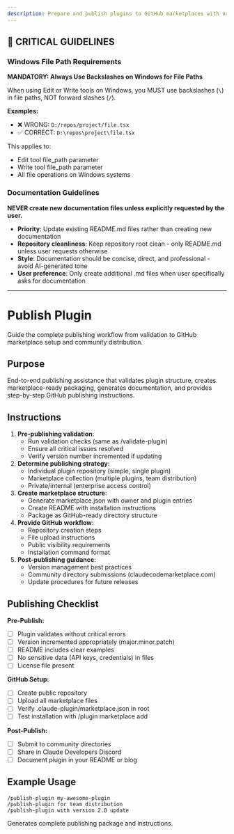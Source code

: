 ```yaml
---
description: Prepare and publish plugins to GitHub marketplaces with validation and distribution guidance
---
```


## 🚨 CRITICAL GUIDELINES

### Windows File Path Requirements

**MANDATORY: Always Use Backslashes on Windows for File Paths**

When using Edit or Write tools on Windows, you MUST use backslashes (`\`) in file paths, NOT forward slashes (`/`).

**Examples:**
- ❌ WRONG: `D:/repos/project/file.tsx`
- ✅ CORRECT: `D:\repos\project\file.tsx`

This applies to:
- Edit tool file_path parameter
- Write tool file_path parameter
- All file operations on Windows systems


### Documentation Guidelines

**NEVER create new documentation files unless explicitly requested by the user.**

- **Priority**: Update existing README.md files rather than creating new documentation
- **Repository cleanliness**: Keep repository root clean - only README.md unless user requests otherwise
- **Style**: Documentation should be concise, direct, and professional - avoid AI-generated tone
- **User preference**: Only create additional .md files when user specifically asks for documentation


---

# Publish Plugin

Guide the complete publishing workflow from validation to GitHub marketplace setup and community distribution.

## Purpose

End-to-end publishing assistance that validates plugin structure, creates marketplace-ready packaging, generates documentation, and provides step-by-step GitHub publishing instructions.

## Instructions

1. **Pre-publishing validation**:
   - Run validation checks (same as /validate-plugin)
   - Ensure all critical issues resolved
   - Verify version number incremented if updating
2. **Determine publishing strategy**:
   - Individual plugin repository (simple, single plugin)
   - Marketplace collection (multiple plugins, team distribution)
   - Private/internal (enterprise access control)
3. **Create marketplace structure**:
   - Generate marketplace.json with owner and plugin entries
   - Create README with installation instructions
   - Package as GitHub-ready directory structure
4. **Provide GitHub workflow**:
   - Repository creation steps
   - File upload instructions
   - Public visibility requirements
   - Installation command format
5. **Post-publishing guidance**:
   - Version management best practices
   - Community directory submissions (claudecodemarketplace.com)
   - Update procedures for future releases

## Publishing Checklist

**Pre-Publish:**
- [ ] Plugin validates without critical errors
- [ ] Version incremented appropriately (major.minor.patch)
- [ ] README includes clear examples
- [ ] No sensitive data (API keys, credentials) in files
- [ ] License file present

**GitHub Setup:**
- [ ] Create public repository
- [ ] Upload all marketplace files
- [ ] Verify .claude-plugin/marketplace.json in root
- [ ] Test installation with /plugin marketplace add

**Post-Publish:**
- [ ] Submit to community directories
- [ ] Share in Claude Developers Discord
- [ ] Document plugin in your README or blog

## Example Usage

```
/publish-plugin my-awesome-plugin
/publish-plugin for team distribution
/publish-plugin with version 2.0 update
```

Generates complete publishing package and instructions.
